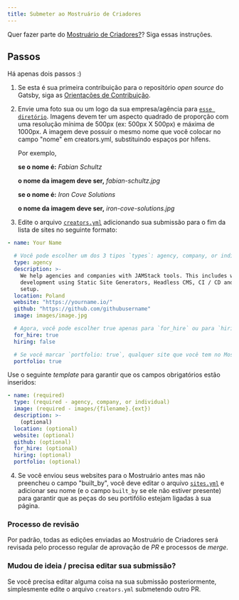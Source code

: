 ```yaml
---
title: Submeter ao Mostruário de Criadores
---
```


Quer fazer parte do [Mostruário de Criadores?](/creators)? Siga essas instruções.

## Passos

Há apenas dois passos :)

1.  Se esta é sua primeira contribuição para o repositório _open source_ do Gatsby, siga as [Orientações de Contribuição](/contributing/code-contributions/).

2.  Envie uma foto sua ou um logo da sua empresa/agência para [`esse diretório`](https://github.com/gatsbyjs/gatsby/tree/master/docs/creators/images). Imagens devem ter um aspecto quadrado de proporção com uma resolução mínima de 500px (ex: 500px X 500px) e máxima de 1000px. A imagem deve possuir o mesmo nome que você colocar no campo "nome" em creators.yml, substituindo espaços por hífens.

    Por exemplo,

    **se o nome é:** _Fabian Schultz_

    **o nome da imagem deve ser,** _fabian-schultz.jpg_

    **se o nome é:** _Iron Cove Solutions_

    **o nome da imagem deve ser,** _iron-cove-solutions.jpg_

3.  Edite o arquivo [`creators.yml`](https://github.com/gatsbyjs/gatsby/blob/master/docs/creators/creators.yml) adicionando sua submissão para o fim da lista de sites no seguinte formato:

```yaml:title=docs/creators/creators.yml
- name: Your Name

  # Você pode escolher um dos 3 tipos `types`: agency, company, or individual
  type: agency
  description: >-
    We help agencies and companies with JAMStack tools. This includes web
    development using Static Site Generators, Headless CMS, CI / CD and CDN
    setup.
  location: Poland
  website: "https://yourname.io/"
  github: "https://github.com/githubusername"
  image: images/image.jpg

  # Agora, você pode escolher true apenas para `for_hire` ou para `hiring`, mas não para ambos.
  for_hire: true
  hiring: false

  # Se você marcar `portfolio: true`, qualquer site que você tem no Mostruário de Sites será mostrado com `built_by: [imagine seu nome aqui]` será relacionado ao seu Perfil de Criador. Então certifique que o `name` em `creators.yml` é exatamente o mesmo em `built_by` em `sites.yml`.
  portfolio: true
```

Use o seguinte _template_ para garantir que os campos obrigatórios estão inseridos:

```yaml:title=docs/creators/creators.yml
- name: (required)
  type: (required - agency, company, or individual)
  image: (required - images/{filename}.{ext})
  description: >-
    (optional)
  location: (optional)
  website: (optional)
  github: (optional)
  for_hire: (optional)
  hiring: (optional)
  portfolio: (optional)
```

4. Se você enviou seus websites para o Mostruário antes mas não preencheu o campo "built_by", você deve editar o arquivo [`sites.yml`](https://github.com/gatsbyjs/gatsby/blob/master/docs/sites.yml) e adicionar seu nome (e o campo `built_by` se ele não estiver presente) para garantir que as peças do seu portifólio estejam ligadas à sua página.

### Processo de revisão

Por padrão, todas as edições enviadas ao Mostruário de Criadores será revisada pelo processo regular de aprovação de _PR_ e processos de _merge_.

### Mudou de ideia / precisa editar sua submissão?

Se você precisa editar alguma coisa na sua submissão posteriormente, simplesmente edite o arquivo `creators.yml` submetendo outro PR.
